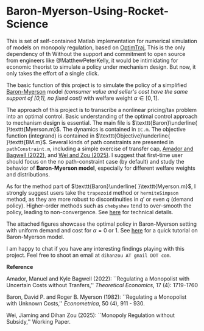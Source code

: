 # Baron-Myerson-Using-Rocket-Science
This is set of self-contained Matlab implementation for numerical simulation of models on monopoly regulation, based on [OptimTraj](https://github.com/MatthewPeterKelly/OptimTraj), This is the only dependency of th
Without the support and commitment to open source from engineers like @MatthewPeterKelly, it would be intimidating for economic theorist to simulate a policy under mechanism design. But now, it only takes the effort of a single click. 

The basic function of this project is to simulate the policy of a simplified [Baron-Myerson](https://www.jstor.org/stable/1912769?seq=1) model *(consumer value and seller's cost have the same support of [0,1], no fixed cost)* with welfare weight $\alpha \in [0,1]$.

The approach of this project is to transcribe a nonlinear pricing/tax problem into an optimal control. Basic understanding of the optimal control approach to mechanism design is essential. The main file is $\texttt{Baron}\underline{ }\texttt{Myerson.m}$. The dynamics is contained in $\texttt{IC.m}$. The objective function (integrand) is contained in $\texttt{Objective}\underline{ }\texttt{BM.m}$. Several kinds of path constraints are presented in $\texttt{pathConstraint.m}$, including a simple exercise of transfer cap, [Amador and Bagwell (2022)](https://econtheory.org/ojs/index.php/te/article/view/20221719), and [Wei and Zou (2025)](https://sites.google.com/view/dihanzou/research). I suggest that first-time user should focus on the no path-constraint case (by default) and study the behavior of **Baron-Myerson model**, especially for different welfare weights and distributions. 

As for the method part of $\texttt{Baron}\underline{ }\texttt{Myerson.m}$, I strongly suggest users take the $\texttt{trapezoid}$ method or $\texttt{hermiteSimpson}$ method, as they are more robust to discontinuities in $q'$ or even $q$ (demand policy). Higher-order methods such as $\texttt{chebyshev}$ tend to over-smooth the policy, leading to non-convergence. See [here](https://epubs.siam.org/doi/10.1137/16M1062569) for technical details.

The attached figures showcase the optimal policy in Baron-Myerson setting with uniform demand and cost for $\alpha = 0$ or $1$. See [here](https://drive.google.com/file/d/110uUldyFOqUwwcxvAnlAUYcNniI8MHJ_/view?usp=sharing) for a quick tutorial on Baron-Myerson model.

I am happy to chat if you have any interesting findings playing with this project. Feel free to shoot an email at $\texttt{dihanzou AT gmail DOT com}$.


**Reference**

Amador, Manuel and Kyle Bagwell (2022): ``Regulating a Monopolist with Uncertain Costs without Tranfers,'' *Theoretical Economics*, 17 (4): 1719-1760

Baron, David P. and Roger B. Myerson (1982): ``Regulating a Monopolist with Unknown Costs,'' *Econometrica*, 50 (4), 911 - 930.

Wei, Jiaming and Dihan Zou (2025): ``Monopoly Regulation without Subsidy,'' Working Paper. 
